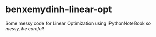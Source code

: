 # benxemydinh-linear-opt
Some messy code for Linear Optimization using IPythonNoteBook *so messy, be careful!*
